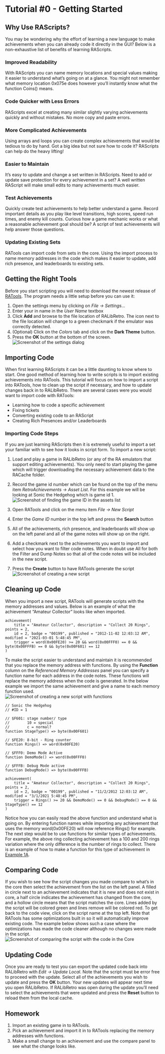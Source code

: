 # Tutorial #0 - Getting Started
## Why Use RAScripts?
You may be wondering why the effort of learning a new language to make achievements when you can already code it directly in the GUI?  Below is a non-exhaustive list of benefits of learning RAScripts.
### Improved Readability
With RAScripts you can name memory locations and special values making it easier to understand what’s going on at a glance.  You might not remember what memory location 0x075e does however you’ll instantly know what the function Coins() means.

### Code Quicker with Less Errors
RAScripts excel at creating many similar slightly varying achievements quickly and without mistakes. No more copy and paste errors. 

### More Complicated Achievements
Using arrays and loops you can create complex achievements that would be tedious to do by hand.  Got a big idea but not sure how to code it? RAScripts can help do the heavy lifting!

### Easier to Maintain
It’s easy to update and change a set written in RAScripts.  Need to add or update save protection for every achievement in a set? A well written RAScript will make small edits to many achievements much easier.

### Test Achievements
Quickly create test achievements to help better understand a game.  Record important details as you play like level transitions, high scores, speed run times, and enemy kill counts. Curious how a game mechanic works or what a reasonable achievement goal should be? A script of test achievements will help answer those questions.

### Updating Existing Sets
RATools can import code from sets in the core.  Using the import process to name memory addresses in the code which makes it easier to update, add rich presence, and leaderboards to existing sets.

## Getting the Right Tools
Before you start scripting you will need to download the newest release of [RATools](https://github.com/Jamiras/RATools/releases). The program needs a little setup before you can use it:
1) Open the settings menu by clicking on *File -> Settings…*
2) Enter your in name in the *User Name* textbox
3) Click **Add** and browse to the file location of RALibRetro. The icon next to the file location will change to a green checkmark if the emulator was correctly detected.
4) (Optional) Click on the *Colors* tab and click on the **Dark Theme** button.
5) Press the **OK** button at the bottom of the screen.<br>
![Screenshot of the settings dialog](RATools_Settings.PNG)
 
## Importing Code
When first learning RAScripts it can be a little daunting to know where to start.  One good method of learning how to write scripts is to import existing achievements into RATools.  This tutorial will focus on how to import a script into RATools, how to clean up the script if necessary, and how to update changes back in to RALibRetro. There are several cases were you would want to import code with RATools:<br>
* Learning how to code a specific achievement
* Fixing tickets
* Converting existing code to an RAScript
* Creating Rich Presences and/or Leaderboards<br>
### Importing Code Steps
If you are just learning RAScripts then it is extremely useful to import a set your familiar with to see how it looks in script form. To import a new script:<br>
1) Load and play a game in RALibRetro (or any of the RA emulators that support editing achievements).  You only need to start playing the game which will trigger downloading the necessary achievement data to the RACache folder.
2) Record the game id number which can be found on the top of the menu item *RetroAchievements -> Asset List*.  For this example we will be looking at Sonic the Hedgehog which is game id 1.<br>
![Screenshot of finding the game ID in the assets list](Assets_List.PNG)
 
3) Open RATools and click on the menu item *File -> New Script*
4) Enter the *Game ID* number in the top left and press the **Search** button
5) All of the achievements, rich presence, and leaderboards will show up on the left panel and all of the game notes will show up on the right.
6) Add a checkmark next to the achievements you want to import and select how you want to filter code notes.  When in doubt use All for both the Filter and Dump Notes so that all of the code notes will be included in the new script.
7) Press the **Create** button to have RATools generate the script<br>
![Screenshot of creating a new script](New_Script.PNG)
## Cleaning up Code
When you import a new script, RATools will generate scripts with the memory addresses and values. Below is an example of what the achievement “Amateur Collector” looks like when imported.
```
achievement(
    title = "Amateur Collector", description = "Collect 20 Rings", points = 2,
    id = 2, badge = "00199", published = "2012-11-02 12:03:12 AM", modified = "2021-03-01 5:48:45 PM",
    trigger = word(0x00FE20) >= 20 && word(0x00FFF0) == 0 && byte(0x00FFFB) == 0 && byte(0x00F601) == 12
)
```
To make the script easier to understand and maintain it is recommended that you replace the memory address with functions. By using the **Function** column on the *Referenced Memory Addresses* panel you can specify a function name for each address in the code notes.  These functions will replace the memory address when the code is generated. In the below example we import the same achievement and give a name to each memory function used.<br>
![Screenshot of creating a new script with functions](New_Script_With_Functions.PNG)

```
// Sonic the Hedgehog
// #ID = 1

// $F601: stage number/ type
//        10 = special
//        c = normal?
function StageType() => byte(0x00F601)

// $FE20: 8-bit - Ring counter
function Rings() => word(0x00FE20)

// $FFF0: Demo Mode Active
function DemoMode() => word(0x00FFF0)

// $FFFB: Debug Mode active
function DebugMode() => byte(0x00FFFB)

achievement(
    title = "Amateur Collector", description = "Collect 20 Rings", points = 2,
    id = 2, badge = "00199", published = "11/2/2012 12:03:12 AM", modified = "3/1/2021 5:48:45 PM",
    trigger = Rings() >= 20 && DemoMode() == 0 && DebugMode() == 0 && StageType() == 12
)
```
Notice how you can easily read the above function and understand what is going on.  By entering function names while importing any achievement that uses the memory word(0x00FE20) will now reference Rings() for example. The next step would be to use functions for similar types of achievements.  For example, the above ring collecting achievement has a 100 and 200 rings variation where the only difference is the number of rings to collect.  There is an example of how to make a function for this type of achievement in [Example 1A](../01_Memory/Example_1A.md).
## Comparing Code
If you wish to see how the script changes you made compare to what’s in the core then select the achievement from the list on the left panel. A filled in circle next to an achievement indicates that it is new and does not exist in core, a half circle indicates the achievement has changed from the core, and a hollow circle means that the script matches the core. Lines added by the script will be colored green and lines remove will be colored red. To get back to the code view, click on the script name at the top left. Note that RATools has some optimizations built in so it will automatically improve existing code.  The example below shows such a case where the optimizations has made the code cleaner although no changes were made in the script.<br>
![Screenshot of comparing the script with the code in the Core](Code_Compare.PNG)
## Updating Code
Once you are ready to test you can export the updated code back into RALibRetro with *Edit -> Update Local*.  Note that the script must be error free to proceed with the update. Select all of the achievements you wish to update and press the **OK** button.  Your new updates will appear next time you open RALibRetro. If RALibRetro was open during the update you’ll need to select the achievements that were updated and press the **Reset** button to reload them from the local cache.
## Homework
1. Import an existing game in to RATools.
2. Pick an achievement and import it in to RATools replacing the memory addresses  with functions.
3. Make a small change to an achievement and use the compare panel to see what the change looks like.